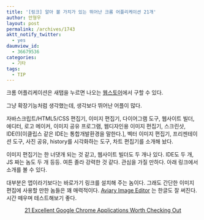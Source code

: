 ```yaml
---
title: '[링크] 알아 볼 가치가 있는 뛰어난 크롬 어플리케이션 21개'
author: 안형우
layout: post
permalink: /archives/1743
aktt_notify_twitter:
  - yes
daumview_id:
  - 36679536
categories:
  - 기타
tags:
  - TIP
---
```

크롬 어플리케이션은 새탭을 누르면 나오는 [웹스토어][1]에서 구할 수 있다.

그냥 확장기능처럼 생각했는데, 생각보다 뛰어난 어플이 많다.

자바스크립트/HTML5/CSS 편집기, 이미지 편집기, 다이어그램 도구, 웹사이트 빌더, 에디터, 로고 메이커, 이미지 공유 프로그램, 웹디자인용 이미지 편집기, 스크린샷, IDE(!)[이클립스 같은 IDE는 통합개발환경을 말한다.], 벡터 이미지 편집기, 프리젠테이션 도구, 사진 공유, history를 시각화하는 도구, 차트 편집기를 소개해 놨다.

이미지 편집기는 한 너댓개 되는 것 같고, 웹사이트 빌더도 두 개나 있다. IDE도 두 개, JS 짜는 놈도 두 개 등등. 여튼 졸라 강력한 것 같다. 관심을 가질 만하다. 아래 링크에서 소개를 볼 수 있다.

대부분은 앱이라기보다는 바로가기 링크를 설치해 주는 놈이다. 그래도 간단한 이미지 편집에 사용할 만한 놈들은 꽤 매력적이다. [Aviary Image Editor][2] 는 한글도 잘 써진다. 시간 떼우며 테스트해보기 좋다.

<p style="text-align: center;">
  <a href="http://www.smashingapps.com/2011/08/14/21-excellent-google-chrome-applications-worth-checking-out.html">21 Excellent Google Chrome Applications Worth Checking Out</a>
</p>

 [1]: https://chrome.google.com/webstore?hl=ko
 [2]: https://chrome.google.com/webstore/detail/bkinocibdedleighgndmbfpbialnblep